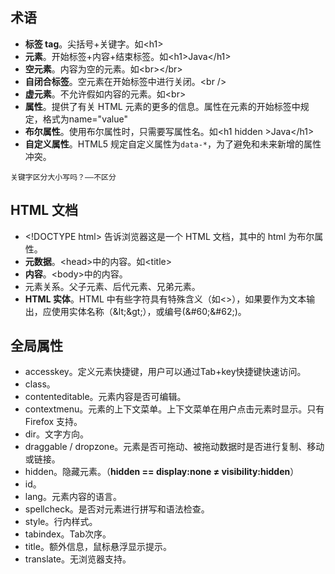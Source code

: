 ## 术语

- **标签 tag**。尖括号+关键字。如&lt;h1&gt;
- **元素**。开始标签+内容+结束标签。如&lt;h1&gt;Java&lt;/h1&gt;
- **空元素**。内容为空的元素。如&lt;br&gt;&lt;/br&gt;
- **自闭合标签**。空元素在开始标签中进行关闭。&lt;br /&gt;
- **虚元素**。不允许假如内容的元素。如&lt;br&gt;
- **属性**。提供了有关 HTML 元素的更多的信息。属性在元素的开始标签中规定，格式为name="value"
- **布尔属性**。使用布尔属性时，只需要写属性名。如&lt;h1 hidden &gt;Java&lt;/h1&gt;
- **自定义属性**。HTML5 规定自定义属性为`data-*`，为了避免和未来新增的属性冲突。

`关键字区分大小写吗？——不区分`

## HTML 文档

- &lt;!DOCTYPE html&gt; 告诉浏览器这是一个 HTML 文档，其中的 html 为布尔属性。
- **元数据**。&lt;head&gt;中的内容。如&lt;title&gt;
- **内容**。&lt;body&gt;中的内容。
- 元素关系。父子元素、后代元素、兄弟元素。
- **HTML 实体**。HTML 中有些字符具有特殊含义（如&lt;&gt;），如果要作为文本输出，应使用实体名称（&amp;lt;&amp;gt;），或编号(&amp;#60;&amp;#62;)。


## 全局属性

- accesskey。定义元素快捷键，用户可以通过Tab+key快捷键快速访问。
- class。
- contenteditable。元素内容是否可编辑。
- contextmenu。元素的上下文菜单。上下文菜单在用户点击元素时显示。只有 Firefox 支持。
- dir。文字方向。
- draggable / dropzone。元素是否可拖动、被拖动数据时是否进行复制、移动或链接。
- hidden。隐藏元素。（**hidden == display:none ≠ visibility:hidden**）
- id。
- lang。元素内容的语言。
- spellcheck。是否对元素进行拼写和语法检查。
- style。行内样式。
- tabindex。Tab次序。
- title。额外信息，鼠标悬浮显示提示。
- translate。无浏览器支持。